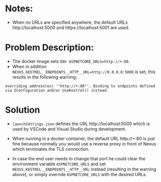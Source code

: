 # Notes:
- When no URLs are specified anywhere, the default URLs http://localhost:5000 and https://localhost:5001 are used.

# Problem Description:

- The docker image sets `ENV ASPNETCORE_URLS=http://+:80`.
- When in addition `NEXUS_KESTREL__ENDPOINTS__HTTP__URL=http://0.0.0.0:5000`
is set, this results in the following warning:
```
overriding address(es) '"http://+:80"'. Binding to endpoints defined via IConfiguration and/or UseKestrel() instead. 
```

# Solution

- `launchSettings.json` defines the URL http://localhost:5000 which is used by VSCode and Visual Studio during development.

- When running in a docker container, the default URL http://+:80 is just fine because normally you would use a reverse proxy in front of Nexus which terminates the TLS connection.

- In case the end user needs to change that port he could clear the environment variable `ASPNETCORE_URLS` and set `NEXUS_KESTREL__ENDPOINTS__HTTP__URL` instead (resulting in the warning above), or simply override `ASPNETCORE_URLS` with the desired URLs.
